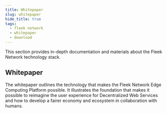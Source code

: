 ```yaml
---
title: Whitepaper
slug: whitepaper
hide_title: true
tags:
  - fleek network
  - whitepaper
  - download
---
```


This section provides in-depth documentation and materials about the Fleek Network technology stack.

## Whitepaper

The whitepaper outlines the technology that makes the Fleek Network Edge Computing Platform possible. It illustrates the foundation that makes it possible to reimagine the user experience for Decentralized Web Services and how to develop a fairer economy and ecosystem in collaboration with humans.


<!-- TODO: whitepaper link -->
<!-- [Download Whitepaper (English/EN)](todo:whitepaper) -->